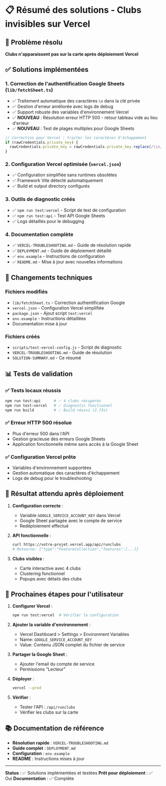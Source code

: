 # 📋 Résumé des solutions - Clubs invisibles sur Vercel

## 🎯 Problème résolu
**Clubs n'apparaissent pas sur la carte après déploiement Vercel**

## ✅ Solutions implémentées

### 1. **Correction de l'authentification Google Sheets** (`lib/fetchSheet.ts`)
- ✅ Traitement automatique des caractères `\n` dans la clé privée
- ✅ Gestion d'erreur améliorée avec logs de debug
- ✅ Support robuste des variables d'environnement Vercel
- ✅ **NOUVEAU** : Résolution erreur HTTP 500 - retour tableau vide au lieu d'erreur
- ✅ **NOUVEAU** : Test de plages multiples pour Google Sheets

```typescript
// Correction pour Vercel : traiter les caractères d'échappement
if (rawCredentials.private_key) {
  rawCredentials.private_key = rawCredentials.private_key.replace(/\\n/g, '\n');
}
```

### 2. **Configuration Vercel optimisée** (`vercel.json`)
- ✅ Configuration simplifiée sans runtimes obsolètes
- ✅ Framework Vite détecté automatiquement
- ✅ Build et output directory configurés

### 3. **Outils de diagnostic créés**
- ✅ `npm run test:vercel` - Script de test de configuration
- ✅ `npm run test:api` - Test API Google Sheets
- ✅ Logs détaillés pour le debugging

### 4. **Documentation complète**
- ✅ `VERCEL-TROUBLESHOOTING.md` - Guide de résolution rapide
- ✅ `DEPLOYMENT.md` - Guide de déploiement détaillé
- ✅ `env.example` - Instructions de configuration
- ✅ `README.md` - Mise à jour avec nouvelles informations

## 🔧 Changements techniques

### Fichiers modifiés
- `lib/fetchSheet.ts` - Correction authentification Google
- `vercel.json` - Configuration Vercel simplifiée
- `package.json` - Ajout script `test:vercel`
- `env.example` - Instructions détaillées
- Documentation mise à jour

### Fichiers créés
- `scripts/test-vercel-config.js` - Script de diagnostic
- `VERCEL-TROUBLESHOOTING.md` - Guide de résolution
- `SOLUTION-SUMMARY.md` - Ce résumé

## 📊 Tests de validation

### ✅ Tests locaux réussis
```bash
npm run test:api      # ✅ 4 clubs récupérés
npm run test:vercel   # ✅ Diagnostic fonctionnel
npm run build         # ✅ Build réussi (2.73s)
```

### ✅ Erreur HTTP 500 résolue
- Plus d'erreur 500 dans l'API
- Gestion gracieuse des erreurs Google Sheets
- Application fonctionnelle même sans accès à la Google Sheet

### ✅ Configuration Vercel prête
- Variables d'environnement supportées
- Gestion automatique des caractères d'échappement
- Logs de debug pour le troubleshooting

## 🎯 Résultat attendu après déploiement

1. **Configuration correcte** :
   - Variable `GOOGLE_SERVICE_ACCOUNT_KEY` dans Vercel
   - Google Sheet partagée avec le compte de service
   - Redéploiement effectué

2. **API fonctionnelle** :
   ```bash
   curl https://votre-projet.vercel.app/api/runclubs
   # Retourne: {"type":"FeatureCollection","features":[...]}
   ```

3. **Clubs visibles** :
   - Carte interactive avec 4 clubs
   - Clustering fonctionnel
   - Popups avec détails des clubs

## 🚀 Prochaines étapes pour l'utilisateur

1. **Configurer Vercel** :
   ```bash
   npm run test:vercel  # Vérifier la configuration
   ```

2. **Ajouter la variable d'environnement** :
   - Vercel Dashboard > Settings > Environment Variables
   - Name: `GOOGLE_SERVICE_ACCOUNT_KEY`
   - Value: Contenu JSON complet du fichier de service

3. **Partager la Google Sheet** :
   - Ajouter l'email du compte de service
   - Permissions "Lecteur"

4. **Déployer** :
   ```bash
   vercel --prod
   ```

5. **Vérifier** :
   - Tester l'API : `/api/runclubs`
   - Vérifier les clubs sur la carte

## 📚 Documentation de référence

- **Résolution rapide** : `VERCEL-TROUBLESHOOTING.md`
- **Guide complet** : `DEPLOYMENT.md`
- **Configuration** : `env.example`
- **README** : Instructions mises à jour

---

**Status** : ✅ Solutions implémentées et testées
**Prêt pour déploiement** : ✅ Oui
**Documentation** : ✅ Complète 
